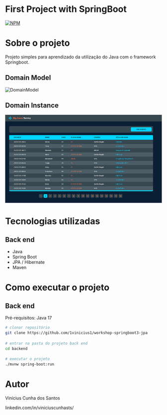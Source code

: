 # First Project with SpringBoot
[![NPM](https://img.shields.io/npm/l/react)](https://github.com/1vinicius1/workshop-springboot3-jpa/blob/main/LICENSE) 

# Sobre o projeto

Projeto simples para aprendizado da utilização do Java com o framework Springboot.

## Domain Model
![DomainModel]([https://github.com/1vinicius1/workshop-springboot3-jpa/assets/DomainModel.jpg](https://github.com/1vinicius1/workshop-springboot3-jpa/blob/479abad0220f49de2a57b1e45bdbdd7e4fcddb7b/assets/DomainModel.PNG))

## Domain Instance
![DomainInstance](https://github.com/acenelio/assets/raw/main/sds1/web1.png)

# Tecnologias utilizadas
## Back end
- Java
- Spring Boot
- JPA / Hibernate
- Maven

# Como executar o projeto

## Back end
Pré-requisitos: Java 17

```bash
# clonar repositório
git clone https://github.com/1vinicius1/workshop-springboot3-jpa

# entrar na pasta do projeto back end
cd backend

# executar o projeto
./mvnw spring-boot:run
```
# Autor

Vinícius Cunha dos Santos

linkedin.com/in/viniciuscunhasts/
